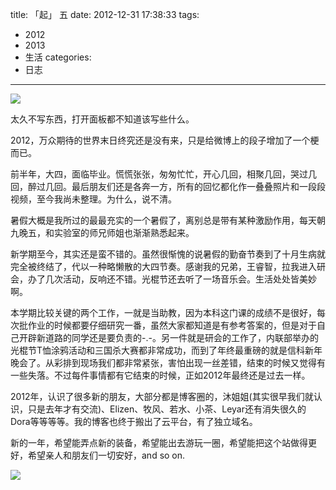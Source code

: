 title: 「起」 五
date: 2012-12-31 17:38:33
tags:
- 2012
- 2013
- 生活
categories:
- 日志
---

![](/images/qi-5.jpg)

太久不写东西，打开面板都不知道该写些什么。

2012，万众期待的世界末日终究还是没有来，只是给微博上的段子增加了一个梗而已。
<!--more-->

前半年，大四，面临毕业。慌慌张张，匆匆忙忙，开心几回，相聚几回，哭过几回，醉过几回。最后朋友们还是各奔一方，所有的回忆都化作一叠叠照片和一段段视频，至今我尚未整理。为什么，说不清。

暑假大概是我所过的最最充实的一个暑假了，离别总是带有某种激励作用，每天朝九晚五，和实验室的师兄师姐也渐渐熟悉起来。

新学期至今，其实还是蛮不错的。虽然很惭愧的说暑假的勤奋节奏到了十月生病就完全被终结了，代以一种略懒散的大四节奏。感谢我的兄弟，王睿智，拉我进入研会，办了几次活动，反响还不错。光棍节还去听了一场音乐会。生活处处皆美妙啊。

本学期比较关键的两个工作，一就是当助教，因为本科这门课的成绩不是很好，每次批作业的时候都要仔细研究一番，虽然大家都知道是有参考答案的，但是对于自己开辟新道路的同学还是要负责的-.-。另一件就是研会的工作了，内联部举办的光棍节T恤涂鸦活动和三国杀大赛都非常成功，而到了年终最重磅的就是信科新年晚会了。从彩排到现场我们都非常紧张，害怕出现一丝差错，结束的时候又觉得有一些失落。不过每件事情都有它结束的时候，正如2012年最终还是过去一样。

2012年，认识了很多新的朋友，大部分都是博客圈的，沐姐姐(其实很早我们就认识，只是去年才有交流)、Elizen、牧风、若水、小茶、Leyar还有消失很久的Dora等等等等。我的博客也终于搬出了云平台，有了独立域名。

新的一年，希望能弄点新的装备，希望能出去游玩一圈，希望能把这个站做得更好，希望亲人和朋友们一切安好，and so on.

![](/images/qi-5-2.jpg)
